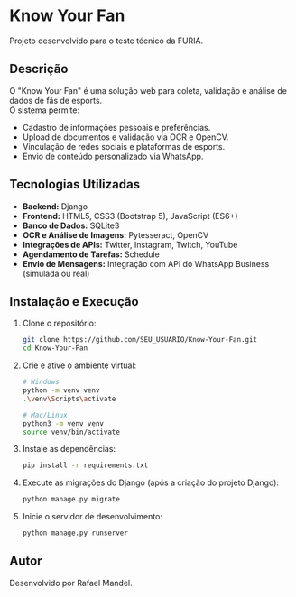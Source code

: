 # Know Your Fan

Projeto desenvolvido para o teste técnico da FURIA.

## Descrição

O "Know Your Fan" é uma solução web para coleta, validação e análise de dados de fãs de esports.  
O sistema permite:
- Cadastro de informações pessoais e preferências.
- Upload de documentos e validação via OCR e OpenCV.
- Vinculação de redes sociais e plataformas de esports.
- Envio de conteúdo personalizado via WhatsApp.

## Tecnologias Utilizadas

- **Backend:** Django
- **Frontend:** HTML5, CSS3 (Bootstrap 5), JavaScript (ES6+)
- **Banco de Dados:** SQLite3
- **OCR e Análise de Imagens:** Pytesseract, OpenCV
- **Integrações de APIs:** Twitter, Instagram, Twitch, YouTube
- **Agendamento de Tarefas:** Schedule
- **Envio de Mensagens:** Integração com API do WhatsApp Business (simulada ou real)

## Instalação e Execução

1. Clone o repositório:
    ```bash
    git clone https://github.com/SEU_USUARIO/Know-Your-Fan.git
    cd Know-Your-Fan
    ```

2. Crie e ative o ambiente virtual:
    ```bash
    # Windows
    python -m venv venv
    .\venv\Scripts\activate

    # Mac/Linux
    python3 -m venv venv
    source venv/bin/activate
    ```

3. Instale as dependências:
    ```bash
    pip install -r requirements.txt
    ```

4. Execute as migrações do Django (após a criação do projeto Django):
    ```bash
    python manage.py migrate
    ```

5. Inicie o servidor de desenvolvimento:
    ```bash
    python manage.py runserver
    ```

## Autor

Desenvolvido por Rafael Mandel.
